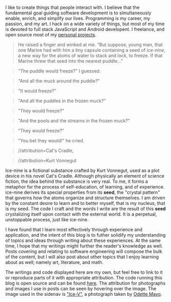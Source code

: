 I like to create things that people interact with. I believe that the fundamental goal guiding software development is to simultaneously enable, enrich, and simplify our lives. Programming is my career, my passion, and my art. I hack on a wide variety of things, but most of my time is devoted to full stack JavaScript and Android developent. I freelance, and open source most of my [personal projects](https://github.com/javamonn?tab=repositories).

>He raised a finger and winked at me. "But suppose, young man, that one Marine had with him a tiny capsule containing a seed of *ice-nine*, a new way for the atoms of water to stack and lock, to freeze. If that Marine threw that seed into the nearest puddle..."

>"The puddle would freeze?" I guessed. 

>"And all the muck around the puddle?" 

>"It would freeze?"

>"And all the puddles in the frozen muck?"

>"They would freeze?"

>"And the pools and the streams in the frozen muck?"

>"They would freeze?" 

>"You bet they would!" he cried.

>//attribution=Cat's Cradle,

>//attribution=Kurt Vonnegut

Ice-nine is a fictional substance crafted by Kurt Vonnegut, used as a plot device in his novel Cat's Cradle. Although physically an element of science fiction, the idea behind the substance is very real. To me, it forms a metaphor for the process of self-education, of learning, and of experience. ice-nine derives its special properties from its **seed**, the "crystal pattern" that governs how the atoms organize and structure themselves. I am driven by the constant desire to learn and to better myself, that is my nucleus, that is my seed. The code I craft and the words I write are the result of this **seed** crystalizing itself upon contact with the external world. It is a perpetual, unstoppable process, just like ice-nine.

I have found that I learn most effectively through experience and application, and the intent of this blog is to futher solidify my understanding of topics and ideas through writing about these experiences. At the same time, I hope that my writings might further the reader's knowledge as well. Posts covering and relating to software engineering will compose the bulk of the content, but I will also post about other topics that I enjoy learning about as well; namely art, literature, and math.

The writings and code displayed here are my own, but feel free to link to it or reproduce parts of it with appropriate attribution. The code running this blog is open source and can be found [here](https://github.com/javamonn/ice9). The attribution for photographs and images I use in posts can be seen by hovering over the image. The image used in the sidenav is ["Ice-V"](http://odettemayo.tumblr.com/post/88598650271/ice-v), a photograph taken by [Odette Mayo](http://odettemayo.tumblr.com/).